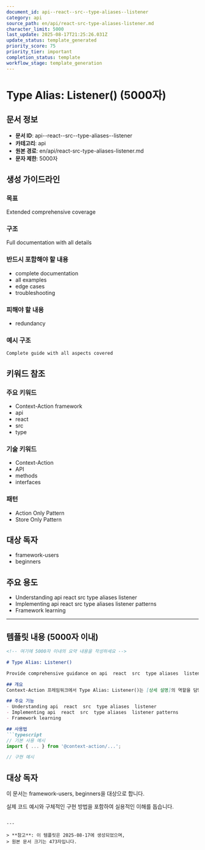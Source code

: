```yaml
---
document_id: api--react--src--type-aliases--listener
category: api
source_path: en/api/react-src-type-aliases-listener.md
character_limit: 5000
last_update: 2025-08-17T21:25:26.031Z
update_status: template_generated
priority_score: 75
priority_tier: important
completion_status: template
workflow_stage: template_generation
---
```


# Type Alias: Listener() (5000자)

## 문서 정보
- **문서 ID**: api--react--src--type-aliases--listener
- **카테고리**: api
- **원본 경로**: en/api/react-src-type-aliases-listener.md
- **문자 제한**: 5000자

## 생성 가이드라인

### 목표
Extended comprehensive coverage

### 구조
Full documentation with all details

### 반드시 포함해야 할 내용
- complete documentation
- all examples
- edge cases
- troubleshooting

### 피해야 할 내용  
- redundancy

### 예시 구조
```
Complete guide with all aspects covered
```

## 키워드 참조

### 주요 키워드
- Context-Action framework
- api
- react
- src
- type

### 기술 키워드
- Context-Action
- API
- methods
- interfaces

### 패턴
- Action Only Pattern
- Store Only Pattern

## 대상 독자
- framework-users
- beginners

## 주요 용도
- Understanding api  react  src  type aliases  listener
- Implementing api  react  src  type aliases  listener patterns
- Framework learning

---

## 템플릿 내용 (5000자 이내)

```markdown
<!-- 여기에 5000자 이내의 요약 내용을 작성하세요 -->

# Type Alias: Listener()

Provide comprehensive guidance on api  react  src  type aliases  listener

## 개요
Context-Action 프레임워크에서 Type Alias: Listener()는 [상세 설명]의 역할을 담당합니다.

## 주요 기능
- Understanding api  react  src  type aliases  listener
- Implementing api  react  src  type aliases  listener patterns
- Framework learning

## 사용법
```typescript
// 기본 사용 예시
import { ... } from '@context-action/...';

// 구현 예시
```

## 대상 독자
이 문서는 framework-users, beginners을 대상으로 합니다.

실제 코드 예시와 구체적인 구현 방법을 포함하여 실용적인 이해를 돕습니다.
```

---

> **참고**: 이 템플릿은 2025-08-17에 생성되었으며, 
> 원본 문서 크기는 473자입니다.
